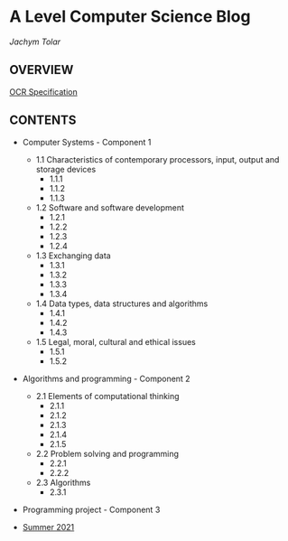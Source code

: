 # A Level Computer Science Blog
_Jachym Tolar_

## OVERVIEW
[OCR Specification](https://github.com/JachymT/a-level-cs-blog/blob/main/ocr-a-level-specification-h446.pdf)


## CONTENTS
- Computer Systems - Component 1
  - 1.1 Characteristics of contemporary processors, input, output and storage devices
    - 1.1.1
    - 1.1.2
    - 1.1.3
  - 1.2 Software and software development
    - 1.2.1
    - 1.2.2
    - 1.2.3
    - 1.2.4
  - 1.3 Exchanging data
    - 1.3.1
    - 1.3.2
    - 1.3.3
    - 1.3.4
  - 1.4 Data types, data structures and algorithms
    - 1.4.1
    - 1.4.2
    - 1.4.3
  - 1.5 Legal, moral, cultural and ethical issues
    - 1.5.1
    - 1.5.2


- Algorithms and programming - Component 2
  - 2.1 Elements of computational thinking
    - 2.1.1
    - 2.1.2
    - 2.1.3
    - 2.1.4
    - 2.1.5
  - 2.2 Problem solving and programming
    - 2.2.1
    - 2.2.2
  - 2.3 Algorithms
    - 2.3.1


- Programming project - Component 3


- [Summer 2021](https://github.com/JachymT/a-level-cs-blog/tree/main/summer%20work%202021)
